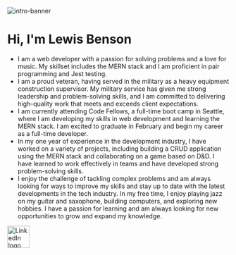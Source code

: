 
![intro-banner](https://user-images.githubusercontent.com/105423307/210188571-05a8d64f-c643-4609-b7fa-82a874d9c55a.gif)
# Hi, I'm Lewis Benson

- I am a web developer with a passion for solving problems and a love for music. My skillset includes the MERN stack and I am proficient in pair programming and Jest testing.
- I am a proud veteran, having served in the military as a heavy equipment construction supervisor. My military service has given me strong leadership and problem-solving skills, and I am committed to delivering high-quality work that meets and exceeds client expectations.
- I am currently attending Code Fellows, a full-time boot camp in Seattle, where I am developing my skills in web development and learning the MERN stack. I am excited to graduate in February and begin my career as a full-time developer.
- In my one year of experience in the development industry, I have worked on a variety of projects, including building a CRUD application using the MERN stack and collaborating on a game based on D&D. I have learned to work effectively in teams and have developed strong problem-solving skills.
- I enjoy the challenge of tackling complex problems and am always looking for ways to improve my skills and stay up to date with the latest developments in the tech industry. In my free time, I enjoy playing jazz on my guitar and saxophone, building computers, and exploring new hobbies. I have a passion for learning and am always looking for new opportunities to grow and expand my knowledge.

<a href="https://www.linkedin.com/in/tm-lewis-benson/">
  <img src="https://user-images.githubusercontent.com/105423307/210189283-6c29733b-dfe3-4cc2-bcd3-1861eaae7c79.png" height="50" width="50" alt="LinkedIn logo">
</a>




